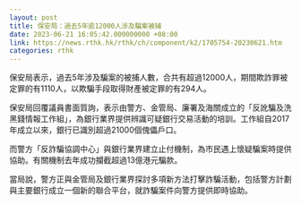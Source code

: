 ```yaml
---
layout: post
title: 保安局：過去5年逾12000人涉及騙案被捕
date: 2023-06-21 16:05:42.000000000 +08:00
link: https://news.rthk.hk/rthk/ch/component/k2/1705754-20230621.htm
categories: rthk
---
```


保安局表示，過去5年涉及騙案的被捕人數，合共有超過12000人，期間欺詐罪被定罪的有1110人，以欺騙手段取得財產被定罪的有294人。

保安局回覆議員書面質詢，表示由警方、金管局、廉署及海關成立的「反訛騙及洗黑錢情報工作組」，為銀行業界提供辨識可疑銀行交易活動的培訓。工作組自2017年成立以來，銀行已識別超過21000個傀儡戶口。

而警方「反詐騙協調中心」與銀行業界建立止付機制，為市民遇上懷疑騙案時提供協助。有關機制去年成功攔截超過13億港元騙款。

當局說，警方正與金管局及銀行業界探討多項新方法打擊詐騙活動，包括警方計劃與主要銀行成立一個新的聯合平台，就詐騙案件向警方提供即時協助。
